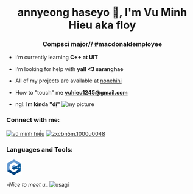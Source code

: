 <h1 align="center">annyeong haseyo 👋, I'm Vu Minh Hieu aka floy</h1>
<h3 align="center">Compsci major// #macdonaldemployee</h3>

-  I’m currently learning **C++ at UIT**

-  I’m looking for help with **yall <3 saranghae**

-  All of my projects are available at [nonehihi](nonehihi)

-  How to "touch" me **vuhieu1245@gmail.com**

- ngl: **Im kinda "dị"**
  ![my picture](https://i.pinimg.com/564x/49/90/f8/4990f8d51e0c4e73f33f6ec1b9e8c05b.jpg)
  

<h3 align="left">Connect with me:</h3>
<p align="left">
<a href="https://fb.com/vũ minh hiếu" target="blank"><img align="center" src="https://raw.githubusercontent.com/rahuldkjain/github-profile-readme-generator/master/src/images/icons/Social/facebook.svg" alt="vũ minh hiếu" height="30" width="40" /></a>
<a href="https://instagram.com/zxcbn5m.1000u0048" target="blank"><img align="center" src="https://raw.githubusercontent.com/rahuldkjain/github-profile-readme-generator/master/src/images/icons/Social/instagram.svg" alt="zxcbn5m.1000u0048" height="30" width="40" /></a>
</p>

<h3 align="left">Languages and Tools:</h3>
<p align="left"> <a href="https://www.w3schools.com/cpp/" target="_blank" rel="noreferrer"> <img src="https://raw.githubusercontent.com/devicons/devicon/master/icons/cplusplus/cplusplus-original.svg" alt="cplusplus" width="40" height="40"/> </a> </p>    


-*Nice to meet u*_
![usagi](https://media.giphy.com/media/3NdMwuV3BfW6j2iT5m/giphy.gif?cid=ecf05e47ydqj529l710kzlpdminl2mluspd9s4i5hw82npud&ep=v1_gifs_search&rid=giphy.gif&ct=g)
